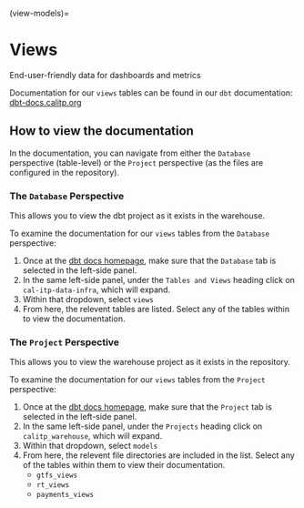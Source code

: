 (view-models)=
# Views

End-user-friendly data for dashboards and metrics

Documentation for our `views` tables can be found in our `dbt` documentation: [dbt-docs.calitp.org](https://dbt-docs.calitp.org/#!/overview)

## How to view the documentation

In the documentation, you can navigate from either the `Database` perspective (table-level) or the `Project` perspective (as the files are configured in the repository).

### The `Database` Perspective
This allows you to view the dbt project as it exists in the warehouse.

To examine the documentation for our `views` tables from the `Database` perspective:

1. Once at the [dbt docs homepage](https://dbt-docs.calitp.org/#!/overview), make sure that the `Database` tab is selected in the left-side panel.
1. In the same left-side panel, under the `Tables and Views` heading click on `cal-itp-data-infra`, which will expand.
1. Within that dropdown, select `views`
1. From here, the relevent tables are listed. Select any of the tables within to view the documentation.

### The `Project` Perspective
This allows you to view the warehouse project as it exists in the repository.

To examine the documentation for our `views` tables from the `Project` perspective:

1. Once at the [dbt docs homepage](https://dbt-docs.calitp.org/#!/overview), make sure that the `Project` tab is selected in the left-side panel.
1. In the same left-side panel, under the `Projects` heading click on `calitp_warehouse`, which will expand.
1. Within that dropdown, select `models`
1. From here, the relevent file directories are included in the list. Select any of the tables within them to view their documentation.
    * `gtfs_views`
    * `rt_views`
    * `payments_views`
